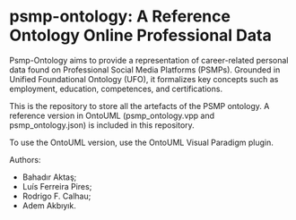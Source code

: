 # psmp-ontology: A Reference Ontology Online Professional Data

Psmp-Ontology aims to provide a representation of career-related personal data found on Professional Social Media Platforms (PSMPs). Grounded in Unified Foundational Ontology (UFO), it formalizes key concepts such as employment, education, competences, and certifications.

This is the repository to store all the artefacts of the PSMP ontology. A reference version in OntoUML (psmp_ontology.vpp and psmp_ontology.json) is included in this repository.

To use the OntoUML version, use the OntoUML Visual Paradigm plugin.

Authors:
- Bahadır Aktaş;
- Luís Ferreira Pires;
- Rodrigo F. Calhau;
- Adem Akbıyık.
